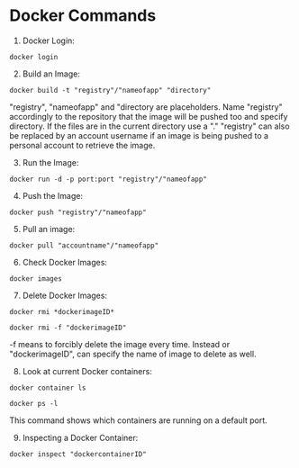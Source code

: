 # Docker Commands

1. Docker Login:
```
docker login
```

2. Build an Image:
```
docker build -t "registry"/"nameofapp" "directory"
```
"registry", "nameofapp" and "directory are placeholders. Name "registry" accordingly to the repository that the image will be pushed too and specify directory. If the files are in the current directory use a "." "registry" can also be replaced by an account username if an image is being pushed to a personal account to retrieve the image. 

3. Run the Image:
```
docker run -d -p port:port "registry"/"nameofapp"
```

4. Push the Image:
```
docker push "registry"/"nameofapp"
```

5. Pull an image:
```
docker pull "accountname"/"nameofapp"
```

6. Check Docker Images:
```
docker images
```

7.  Delete Docker Images:
```
docker rmi *dockerimageID*
```

```
docker rmi -f "dockerimageID"
```
-f means to forcibly delete the image every time. Instead or "dockerimageID", can specify the name of image to delete as well.

8. Look at current Docker containers:
```
docker container ls
```

```
docker ps -l
```
This command shows which containers are running on a default port.

9. Inspecting a Docker Container:
```
docker inspect "dockercontainerID"
```
